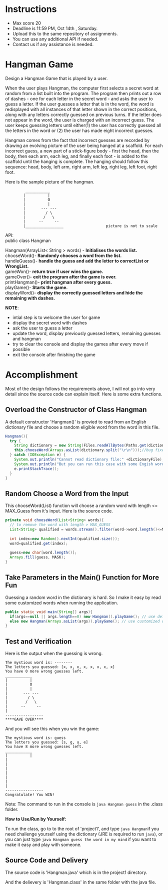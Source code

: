 # Instructions

* Max score 20
* Deadline is 11:59 PM, Oct 14th , Saturday. 
* Upload this to the same repository of assignments.
* You can use any additional API if needed.
* Contact us if any assistance is needed. 


# Hangman Game

Design a Hangman Game that is played by a user.  

When the user plays Hangman, the computer first selects a secret word at random from a list built into the program. The program then prints out a row of dashes - one for each letter in the secret word - and asks the user to guess a letter. If the user guesses a letter that is in the word, the word is redisplayed
with all instances of that letter shown in the correct positions, along with any letters correctly guessed on previous turns. If the letter does not appear in the word, the user is charged with an incorrect guess. The user keeps guessing letters until either(1) the user has correctly guessed all the letters in the word or (2) the user has made eight incorrect guesses.

Hangman comes from the fact that incorrect guesses are recorded by drawing an evolving picture of the user being hanged at a scaffold. For each incorrect guess, a new part of a stick-figure body - first the head, then the body, then each arm, each leg, and finally each foot - is added to the scaffold until
the hanging is complete. The hanging should follow this sequence:  head, body, left arm, right arm, left leg, right leg, left foot, right foot.

Here is the sample picture of the hangman.

```
		 ___________
		|          | 
		|          O
		|          |
		|       --- ---
		|         / \
		|        /   \
		|      --     --
		|_________________                   picture is not to scale
```

API:  
public class Hangman

Hangman(ArrayList< String >  words) - **Initialises the words list.**  
chooseWord()- **Randomly chooses a word from the list.**  
handleGuess()- **handle the guess and add the letter to correctList or WrongList.**  
gameWon()- **return true if user wins the game.**  
gameOver()- **exit the program after the game is over.**  
printHangman()- **print hangman after every guess.**  
playGame()- **Starts the game.**  
displayWord()- **display the correctly guessed letters and hide the remaining with dashes.** 



**NOTE**:  

* intial step is to welcome the user for game
* display the secret word with dashes
* ask the user to guess a letter
* update the word, display previously guessed letters, remaining guesses and hangman
* try to clear the console and display the games after every move if possible
* exit the console after finishing the game

# Accomplishment

Most of the design follows the requirements above, I will not go into very detail since the source code can explain itself. Here is some extra functions.

## Overload the Constructor of Class Hangman

A default constructor 'Hangman()' is provied to read from an English dictionary file and choose a random eligible word from the word in this file.

```java
Hangman(){
  try {
    String dictionary = new String(Files.readAllBytes(Paths.get(dictionaryFile)));
    this.chooseWord(Arrays.asList(dictionary.split("\r\n")));//bug fixed - add \r
  } catch (IOException e) {
    System.out.println("Cannot read dictionary file:" +dictionaryFile);
    System.out.println("But you can run this case with some Engish words(seperated by a space).");
    e.printStackTrace();
  }
}
```

## Random Choose a Word from the Input

This chooseWord(List<String>) function will choose a random word with length <= MAX_Guess from it's input. Here is the source code.

```java
private void chooseWord(List<String> words){
  // to remove the word with length > MAX_GUESS
  List<String> qualified = words.stream().filter(word->word.length()<=MAX_GUESS).collect(Collectors.toList());
  
  int index=new Random().nextInt(qualified.size());
  word=qualified.get(index);
  
  guess=new char[word.length()];
  Arrays.fill(guess, MASK);
}
```

## Take Parameters in the Main() Function for More Fun

Guessing a random word in the dictionary is hard. So I make it easy by read some customized words when running the application.

```java
public static void main(String[] args){
  if(args==null || args.length==0) new Hangman().playGame(); // use default dictionary file
  else new Hangman(Arrays.asList(args)).playGame(); // use customized words list
}
```

## Test and Verification

Here is the output when the guessing is wrong.

```
The mystious word is: --------
The letters you guessed: [x, x, x, x, x, x, x, x]
You have 0 more wrong guesses left.
____________
|          |
|          O
|          |
|       --- ---
|         / \
|        /   \
|      --     -- 
|           
-----------------
****GAVE OVER****
```

And you will see this when you win the game:

```
The mystious word is: guess
The letters you guessed: [s, g, u, e]
You have 8 more wrong guesses left.
____________
|          |
|           
|           
|           
|           
|           
|           
|           
-----------------
Congratulate! You WIN!
```

Note: The command to run in the console is `java Hangman guess` in the .class folder.

**How to Use/Run by Yourself:**

To run the class, go to to the root of 'project1', and type `java Hangman`if you need challenge yourself using the dictionary (JRE is required to run `java`), or you can just type `java Hangman guess the word in my mind` if you want to make it easy and play with someone.

## Source Code and Delivery

The source code is 'Hangman.java' which is in the project1 directory.

And the delievery is 'Hangman.class' in the same folder with the java file.